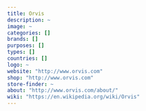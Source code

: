 ```yaml
---
title: Orvis
description: ~
image: ~
categories: []
brands: []
purposes: []
types: []
countries: []
logo: ~
website: "http://www.orvis.com"
shop: "http://www.orvis.com"
store-finder: ~
about: "http://www.orvis.com/about/"
wiki: "https://en.wikipedia.org/wiki/Orvis"
---
```

